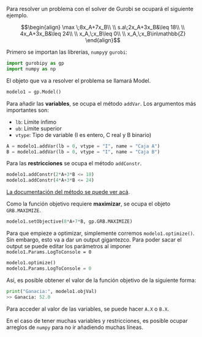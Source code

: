 Para resolver un problema con el solver de Gurobi se ocupará el siguiente ejemplo.

$$\begin{align}
\max \;8x_A+7x_B\\  \\
s.a\;2x_A+3x_B&\leq 18\\  \\
4x_A+3x_B&\leq 24\\  \\
x_A,\;x_B\leq 0\\  \\
x_A,\;x_B\in\mathbb{Z}
\end{align}$$

Primero se importan las librerías, `numpy`y `gurobi`: 

```python 
import gurobipy as gp 
import numpy as np
```
El objeto que va a resolver el problema se llamará Model. 

```python 
modelo1 = gp.Model()
```
Para añadir las **variables**, se ocupa el método `addVar`. Los argumentos más importantes son: 

- `lb`: Límite ínfimo 
- `ub`: Límite superior 
- `vtype`: Tipo de variable (I es entero, C real y B binario) 

```python 
A = modelo1.addVar(lb = 0, vtype = "I", name = "Caja A")
B = modelo1.addVar(lb = 0, vtype = "I", name = "Caja B")
```

Para las **restricciones** se ocupa el método `addConstr`. 

```python 
modelo1.addConstr(2*A+3*B <= 18)
modelo1.addConstr(4*A+3*B <= 24)
```

[La documentación del método se puede ver acá](https://www.gurobi.com/documentation/current/refman/py_model_addconstr.html). 

Como la función objetivo requiere **maximizar**, se ocupa el objeto `GRB.MAXIMIZE`. 

```python 
modelo1.setObjective(8*A+7*B, gp.GRB.MAXIMIZE)
```

Para que empieze a optimizar, simplemente corremos `modelo1.optimize()`. Sin embargo, esto va a dar un output gigantezco. Para poder sacar el output se puede editar los parámetros al imponer `modelo1.Params.LogToConsole = 0` 

```python 
modelo1.optimize()
modelo1.Params.LogToConsole = 0
```

Así, es posible obtener el valor de la función objetivo de la siguiente forma: 

```python 
print("Ganacia:", modelo1.objVal)
>> Ganacia: 52.0
```
Para acceder al valor de las variables, se puede hacer `A.X` o `B.X`. 

En el caso de tener muchas variables y restricciones, es posible ocupar arreglos de `numpy` para no ir añadiendo muchas líneas. 


